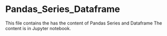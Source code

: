# Pandas_Series_Dataframe

This file contains the has the content of Pandas Series and Dataframe
The content is in Jupyter notebook.
